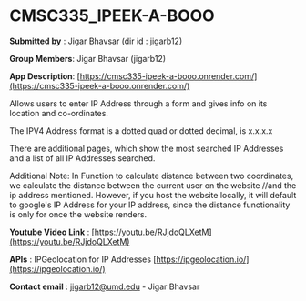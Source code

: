 # CMSC335_IPEEK-A-BOOO

**Submitted by** : Jigar Bhavsar (dir id : jigarb12)

**Group Members**: Jigar Bhavsar (jigarb12)

**App Description**: [https://cmsc335-ipeek-a-booo.onrender.com/](https://cmsc335-ipeek-a-booo.onrender.com/)

Allows users to enter IP Address through a form and gives info on its location and co-ordinates.

The IPV4 Address format is a dotted quad or dotted decimal, is x.x.x.x

There are additional pages, which show the most searched IP Addresses and a list of all IP Addresses searched.

Additional Note: In Function to calculate distance between two coordinates, we calculate the distance between the current user on the website //and the ip address mentioned. However, if you host the website locally, it will default to google's IP Address for your IP address, since the distance functionality is only for once the website renders.

**Youtube Video Link** : [https://youtu.be/RJjdoQLXetM](https://youtu.be/RJjdoQLXetM)

**APIs** : IPGeolocation for IP Addresses [https://ipgeolocation.io/](https://ipgeolocation.io/)

**Contact email** : jigarb12@umd.edu - Jigar Bhavsar
